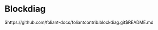 # Blockdiag

<include sethead="2" nohead="true">
    $https://github.com/foliant-docs/foliantcontrib.blockdiag.git$README.md
</include>
